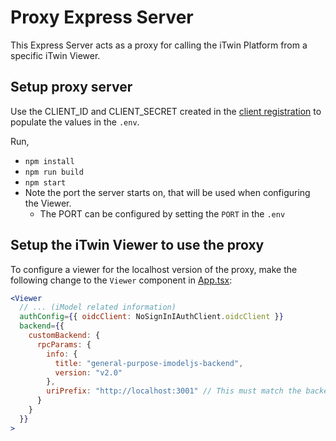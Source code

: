 # Proxy Express Server

This Express Server acts as a proxy for calling the iTwin Platform from a specific iTwin Viewer.

## Setup proxy server

Use the CLIENT_ID and CLIENT_SECRET created in the [client registration](../README.md#client-registration) to populate the values in the `.env`.

Run,

- `npm install`
- `npm run build`
- `npm start`
- Note the port the server starts on, that will be used when configuring the Viewer.
  - The PORT can be configured by setting the `PORT` in the `.env`

## Setup the iTwin Viewer to use the proxy

To configure a viewer for the localhost version of the proxy, make the following change to the `Viewer` component in [App.tsx](../react-viewer/src/App.tsx):

```jsx
<Viewer
  // ... (iModel related information)
  authConfig={{ oidcClient: NoSignInIAuthClient.oidcClient }}
  backend={{
    customBackend: {
      rpcParams: {
        info: {
          title: "general-purpose-imodeljs-backend",
          version: "v2.0"
        },
        uriPrefix: "http://localhost:3001" // This must match the backend url
      }
    }
  }}
>
```
